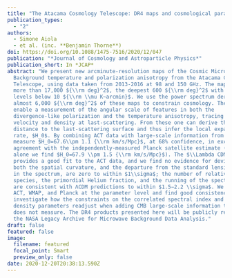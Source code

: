 ```yaml
---
title: "The Atacama Cosmology Telescope: DR4 maps and cosmological parameters"
publication_types:
  - "2"
authors:
  - Simone Aiola
  - et al. (inc. **Benjamin Thorne**)
doi: https://doi.org/10.1088/1475-7516/2020/12/047
publication: "*Journal of Cosmology and Astroparticle Physics*"
publication_short: In *JCAP*
abstract: "We present new arcminute-resolution maps of the Cosmic Microwave
  Background temperature and polarization anisotropy from the Atacama Cosmology
  Telescope, using data taken from 2013-2016 at 98 and 150 GHz. The maps cover
  more than 17,000 ${\\rm deg}^2$, the deepest 600 ${\\rm deg}^2$ with noise
  levels below 10 ${\\rm \\mu K~arcmin}$. We use the power spectrum derived from
  almost 6,000 ${\\rm deg}^2$ of these maps to constrain cosmology. The ACT data
  enable a measurement of the angular scale of features in both the
  divergence-like polarization and the temperature anisotropy, tracing both the
  velocity and density at last-scattering. From these one can derive the
  distance to the last-scattering surface and thus infer the local expansion
  rate, $H_0$. By combining ACT data with large-scale information from WMAP we
  measure $H_0=67.6\\pm 1.1 {\\rm km/s/Mpc}$, at 68% confidence, in excellent
  agreement with the independently-measured Planck satellite estimate (from ACT
  alone we find $H_0=67.9 \\pm 1.5 {\\rm km/s/Mpc}$). The $\\Lambda CDM$ model
  provides a good fit to the ACT data, and we find no evidence for deviations:
  both the spatial curvature, and the departure from the standard lensing signal
  in the spectrum, are zero to within $1\\sigma$; the number of relativistic
  species, the primordial Helium fraction, and the running of the spectral index
  are consistent with ΛCDM predictions to within $1.5−2.2 \\sigma$. We compare
  ACT, WMAP, and Planck at the parameter level and find good consistency; we
  investigate how the constraints on the correlated spectral index and baryon
  density parameters readjust when adding CMB large-scale information that ACT
  does not measure. The DR4 products presented here will be publicly released on
  the NASA Legacy Archive for Microwave Background Data Analysis."
draft: false
featured: false
image:
  filename: featured
  focal_point: Smart
  preview_only: false
date: 2020-12-20T20:38:13.590Z
---
```

